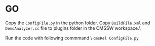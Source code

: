 # GO

Copy the `ConfigFile.py` in the python folder. Copy `BuildFile.xml` and `DemoAnalyzer.cc` file to plugins folder in the CMSSW workspace.\\

Run the code with following commmand \\
`cmsRel ConfigFile.py`
